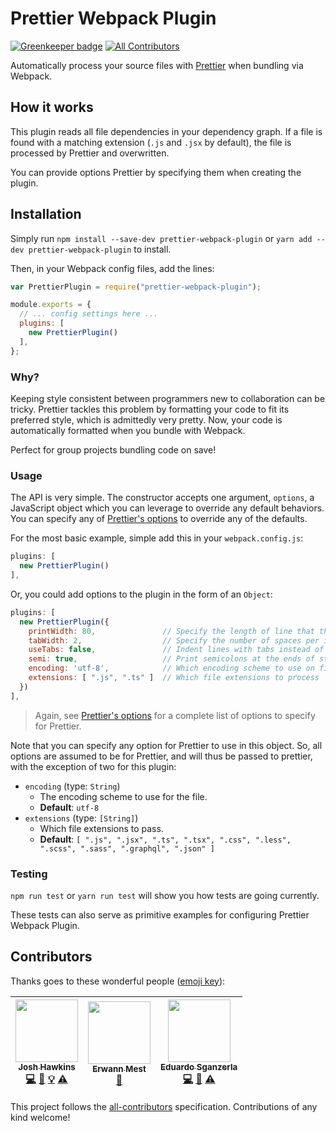 # Prettier Webpack Plugin

[![Greenkeeper badge](https://badges.greenkeeper.io/hawkins/prettier-webpack-plugin.svg)](https://greenkeeper.io/)
[![All Contributors](https://img.shields.io/badge/all_contributors-3-orange.svg?style=flat-square)](#contributors)

Automatically process your source files with [Prettier](https://github.com/jlongster/prettier) when bundling via Webpack.

## How it works

This plugin reads all file dependencies in your dependency graph.
If a file is found with a matching extension (`.js` and `.jsx` by default), the file is processed by Prettier and overwritten.

You can provide options Prettier by specifying them when creating the plugin.

## Installation

Simply run `npm install --save-dev prettier-webpack-plugin` or `yarn add --dev prettier-webpack-plugin` to install.

Then, in your Webpack config files, add the lines:

```JavaScript
var PrettierPlugin = require("prettier-webpack-plugin");

module.exports = {
  // ... config settings here ...
  plugins: [
    new PrettierPlugin()
  ],
};

```

### Why?

Keeping style consistent between programmers new to collaboration can be tricky.
Prettier tackles this problem by formatting your code to fit its preferred style, which is admittedly very pretty.
Now, your code is automatically formatted when you bundle with Webpack.

Perfect for group projects bundling code on save!

### Usage

The API is very simple.
The constructor accepts one argument, `options`, a JavaScript object which you can leverage to override any default behaviors.
You can specify any of [Prettier's options](https://github.com/jlongster/prettier#api) to override any of the defaults.

For the most basic example, simple add this in your `webpack.config.js`:

```JavaScript
plugins: [
  new PrettierPlugin()
],
```

Or, you could add options to the plugin in the form of an `Object`:

```JavaScript
plugins: [
  new PrettierPlugin({
    printWidth: 80,               // Specify the length of line that the printer will wrap on.
    tabWidth: 2,                  // Specify the number of spaces per indentation-level.
    useTabs: false,               // Indent lines with tabs instead of spaces.
    semi: true,                   // Print semicolons at the ends of statements.
    encoding: 'utf-8',            // Which encoding scheme to use on files
    extensions: [ ".js", ".ts" ]  // Which file extensions to process
  })
],
```

> Again, see [Prettier's options](https://github.com/jlongster/prettier#api) for a complete list of options to specify for Prettier.

Note that you can specify any option for Prettier to use in this object. So, all options are assumed to be for Prettier, and will thus be passed to prettier, with the exception of two for this plugin:

- `encoding` (type: `String`)
  - The encoding scheme to use for the file.
  -  **Default**: `utf-8`
- `extensions` (type: `[String]`)
  - Which file extensions to pass.
  - **Default**: `[ ".js", ".jsx", ".ts", ".tsx", ".css", ".less", ".scss", ".sass", ".graphql", ".json" ]`

### Testing

`npm run test` or `yarn run test` will show you how tests are going currently.

These tests can also serve as primitive examples for configuring Prettier Webpack Plugin.

## Contributors

Thanks goes to these wonderful people ([emoji key](https://github.com/kentcdodds/all-contributors#emoji-key)):

<!-- ALL-CONTRIBUTORS-LIST:START - Do not remove or modify this section -->
| [<img src="https://avatars3.githubusercontent.com/u/9123458?v=3" width="100px;"/><br /><sub>Josh Hawkins</sub>](http://hawkins.github.io/)<br />[💻](https://github.com/hawkins/prettier-webpack-plugin/commits?author=hawkins "Code") [📖](https://github.com/hawkins/prettier-webpack-plugin/commits?author=hawkins "Documentation") [💡](#example-hawkins "Examples") [⚠️](https://github.com/hawkins/prettier-webpack-plugin/commits?author=hawkins "Tests") | [<img src="https://avatars0.githubusercontent.com/u/655838?v=3" width="100px;"/><br /><sub>Erwann Mest</sub>](http://kud.io)<br />[📖](https://github.com/hawkins/prettier-webpack-plugin/commits?author=kud "Documentation") | [<img src="https://avatars2.githubusercontent.com/u/15572427?v=3" width="100px;"/><br /><sub>Eduardo Sganzerla</sub>](http://esganzerla.com.br)<br />[💻](https://github.com/hawkins/prettier-webpack-plugin/commits?author=esganzerla "Code") [📖](https://github.com/hawkins/prettier-webpack-plugin/commits?author=esganzerla "Documentation") [⚠️](https://github.com/hawkins/prettier-webpack-plugin/commits?author=esganzerla "Tests") |
| :---: | :---: | :---: |
<!-- ALL-CONTRIBUTORS-LIST:END -->


This project follows the [all-contributors](https://github.com/kentcdodds/all-contributors) specification. Contributions of any kind welcome!
